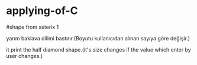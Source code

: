 # applying-of-C
#shape from asterix 1

yarım baklava dilimi bastırır.(Boyutu kullanıcıdan alınan sayıya göre değişir.)

it print the half diamond shape.(it's size changes if the value which enter by user changes.)  



